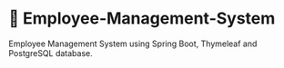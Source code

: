 # 🔧 Employee-Management-System

Employee Management System using Spring Boot, Thymeleaf and PostgreSQL database.
